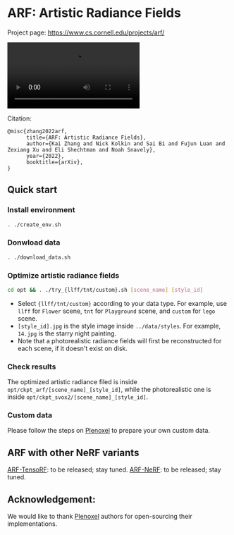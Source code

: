 # ARF: Artistic Radiance Fields

Project page: <https://www.cs.cornell.edu/projects/arf/>

![](./resources/ARF.mov)


Citation:
```
@misc{zhang2022arf,
      title={ARF: Artistic Radiance Fields}, 
      author={Kai Zhang and Nick Kolkin and Sai Bi and Fujun Luan and Zexiang Xu and Eli Shechtman and Noah Snavely},
      year={2022},
      booktitle={arXiv},
}
```

## Quick start

### Install environment
```bash
. ./create_env.sh
```
### Donwload data
```bash
. ./download_data.sh
```
### Optimize artistic radiance fields
```bash
cd opt && . ./try_{llff/tnt/custom}.sh [scene_name] [style_id]
```
* Select ```{llff/tnt/custom}``` according to your data type. For example, use ```llff``` for ```Flower``` scene, ```tnt``` for ```Playground``` scene, and ```custom``` for ```lego``` scene. 
* ```[style_id].jpg``` is the style image inside ```../data/styles```. For example, ```14.jpg``` is the starry night painting.
* Note that a photorealistic radiance fields will first be reconstructed for each scene, if it doesn't exist on disk.

### Check results
The optimized artistic radiance filed is inside ```opt/ckpt_arf/[scene_name]_[style_id]```, while the photorealistic one is inside ```opt/ckpt_svox2/[scene_name]_[style_id]```.

### Custom data
Please follow the steps on [Plenoxel](https://github.com/sxyu/svox2)  to prepare your own custom data.

## ARF with other NeRF variants
[ARF-TensoRF](): to be released; stay tuned.
[ARF-NeRF](): to be released; stay tuned.

## Acknowledgement:
We would like to thank [Plenoxel](https://github.com/sxyu/svox2) authors for open-sourcing their implementations.